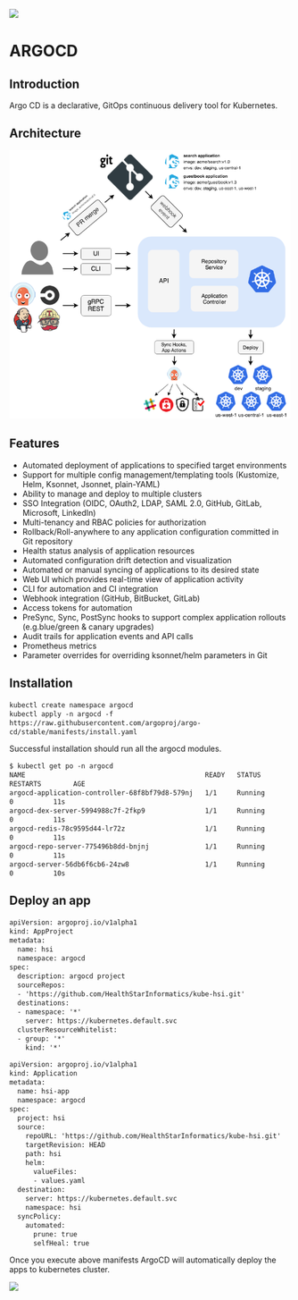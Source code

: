 ![](argocd-arch.png)
# ARGOCD

## Introduction

Argo CD is a declarative, GitOps continuous delivery tool for Kubernetes.

## Architecture

![Istio](argocd_arch.png)

## Features

* Automated deployment of applications to specified target environments
* Support for multiple config management/templating tools (Kustomize, Helm, Ksonnet, Jsonnet, plain-YAML)
* Ability to manage and deploy to multiple clusters
* SSO Integration (OIDC, OAuth2, LDAP, SAML 2.0, GitHub, GitLab, Microsoft, LinkedIn)
* Multi-tenancy and RBAC policies for authorization
* Rollback/Roll-anywhere to any application configuration committed in Git repository
* Health status analysis of application resources
* Automated configuration drift detection and visualization
* Automated or manual syncing of applications to its desired state
* Web UI which provides real-time view of application activity
* CLI for automation and CI integration
* Webhook integration (GitHub, BitBucket, GitLab)
* Access tokens for automation
* PreSync, Sync, PostSync hooks to support complex application rollouts (e.g.blue/green & canary upgrades)
* Audit trails for application events and API calls
* Prometheus metrics
* Parameter overrides for overriding ksonnet/helm parameters in Git

## Installation

```
kubectl create namespace argocd
kubectl apply -n argocd -f https://raw.githubusercontent.com/argoproj/argo-cd/stable/manifests/install.yaml
```

Successful installation should run all the argocd modules.

```
$ kubectl get po -n argocd                                                                                                                                            
NAME                                             READY   STATUS      RESTARTS        AGE
argocd-application-controller-68f8bf79d8-579nj   1/1     Running          0          11s
argocd-dex-server-5994988c7f-2fkp9               1/1     Running          0          11s
argocd-redis-78c9595d44-lr72z                    1/1     Running          0          11s
argocd-repo-server-775496b8dd-bnjnj              1/1     Running          0          11s
argocd-server-56db6f6cb6-24zw8                   1/1     Running          0          10s

```

## Deploy an app

```
apiVersion: argoproj.io/v1alpha1
kind: AppProject
metadata:
  name: hsi
  namespace: argocd
spec:
  description: argocd project
  sourceRepos:
  - 'https://github.com/HealthStarInformatics/kube-hsi.git'
  destinations:
  - namespace: '*'
    server: https://kubernetes.default.svc
  clusterResourceWhitelist:
  - group: '*'
    kind: '*'
```

```
apiVersion: argoproj.io/v1alpha1
kind: Application
metadata:
  name: hsi-app
  namespace: argocd
spec:
  project: hsi
  source:
    repoURL: 'https://github.com/HealthStarInformatics/kube-hsi.git'
    targetRevision: HEAD
    path: hsi
    helm:
      valueFiles:
      - values.yaml
  destination:
    server: https://kubernetes.default.svc
    namespace: hsi
  syncPolicy:
    automated:
      prune: true
      selfHeal: true
```

Once you execute above manifests ArgoCD will automatically deploy the apps to kubernetes cluster.

![](https://argoproj.github.io/argo-cd/assets/argocd-ui.gif)
